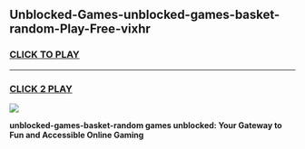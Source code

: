 
## Unblocked-Games-unblocked-games-basket-random-Play-Free-vixhr
<h3>
<a href="https://premium76.site?title=unblocked-games-basket-random&ref=23A">CLICK TO PLAY</a></h3>
<hr>

<h3>
<a href="https://premium76.site?title=unblocked-games-basket-random&ref=23A">CLICK 2 PLAY</a>
  
</h3>

<a href="https://premium76.site?title=unblocked-games-basket-random&ref=23A"><img src="https://clearcache.store/games.png"></a>


**unblocked-games-basket-random games unblocked: Your Gateway to Fun and Accessible Online Gaming**
